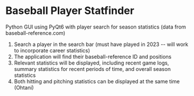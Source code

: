 # Baseball Player Statfinder
Python GUI using PyQt6 with player search for season statistics (data from baseball-reference.com)

1. Search a player in the search bar (must have played in 2023 -- will work to incorporate career statistics)
2. The application will find their baseball-reference ID and positions
3. Relevant statistics will be displayed, including recent game logs, summary statistics for recent periods of time, and overall season statistics
4. Both hitting and pitching statistics can be displayed at the same time (Ohtani)
